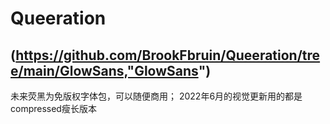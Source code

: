 # Queeration





## (https://github.com/BrookFbruin/Queeration/tree/main/GlowSans,"GlowSans")
未来荧黑为免版权字体包，可以随便商用；
2022年6月的视觉更新用的都是compressed瘦长版本
